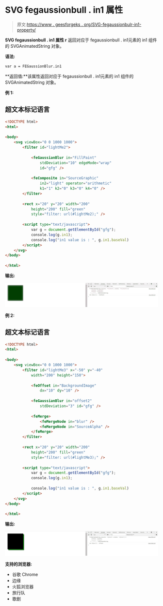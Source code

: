 # SVG fegaussionbull . in1 属性

> 原文:[https://www . geesforgeks . org/SVG-fegaussionbulr-in1-property/](https://www.geeksforgeeks.org/svg-fegaussionblur-in1-property/)

**SVG fegaussionbull . in1 属性 r** 返回对应于 fegaussionbull . in1元素的 in1 组件的 SVGAnimatedString 对象。

**语法:**

```html
var a = FEGaussionBlur.in1
```

**返回值:**该属性返回对应于 fegaussionbull . in1元素的 in1 组件的 SVGAnimatedString 对象。

**例 1:**

## 超文本标记语言

```html
<!DOCTYPE html>
<html>

<body>
    <svg viewBox="0 0 1000 1000">
        <filter id="lightMe2">

            <feGaussianBlur in="FillPaint" 
                stdDeviation="10" edgeMode="wrap"
                id="gfg" />

            <feComposite in="SourceGraphic" 
                in2="light" operator="arithmetic"
                k1="1" k2="0" k3="0" k4="0" />
        </filter>

        <rect x="20" y="20" width="200" 
            height="200" fill="green" 
            style="filter: url(#lightMe2);" />

        <script type="text/javascript">
            var g = document.getElementById("gfg");
            console.log(g.in1);
            console.log("in1 value is : ", g.in1.baseVal)
        </script>
    </svg>
</body>

</html>
```

**输出:**

![](img/c838f97d901f4deef85231427aae04d9.png)

**例 2:**

## 超文本标记语言

```html
<!DOCTYPE html>
<html>

<body>
    <svg viewBox="0 0 1000 1000">
        <filter id="lightMe3" x="-50" y="-40" 
            width="200" height="150">

            <feOffset in="BackgroundImage" 
                dx="10" dy="10" />

            <feGaussianBlur in="offset2" 
                stdDeviation="3" id="gfg" />

            <feMerge>
                <feMergeNode in="blur" />
                <feMergeNode in="SourceAlpha" />
            </feMerge>
        </filter>

        <rect x="20" y="20" width="200" 
            height="200" fill="green" 
            style="filter: url(#lightMe3);" />

        <script type="text/javascript">
            var g = document.getElementById("gfg");
            console.log(g.in1);

            console.log("in1 value is : ", g.in1.baseVal)
        </script>
    </svg>
</body>

</html>
```

**输出:**

![](img/dd77ad8142b36000292d4aa10b59c96f.png)

**支持的浏览器:**

*   谷歌 Chrome
*   边缘
*   火狐浏览器
*   旅行队
*   歌剧